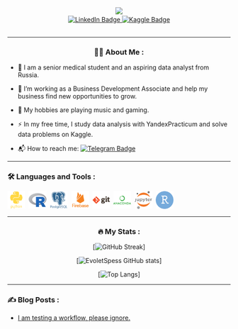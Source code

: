<div id="header" align="center">
  <img src="https://media.giphy.com/media/3TZgJXiwbdbLG/giphy.gif"/>
  <div id="badges">
    <a href="https://www.linkedin.com/in/fedaleser/">
      <img src="https://img.shields.io/badge/LinkedIn-blue?style=for-the-badge&logo=linkedin&logoColor=white" alt="LinkedIn Badge"/>
    </a>
    <a href="https://www.kaggle.com/tefvodo">
      <img src="https://img.shields.io/badge/Kaggle-blue?style=for-the-badge&logo=kaggle&logoColor=white" alt="Kaggle Badge"/>
    </a>
  </div>
  <img src="https://komarev.com/ghpvc/?username=EvoletSpess&style=flat-square&color=blue" alt=""/>
</div>

---
<div id="sub" align="center">
  
### :man_technologist: About Me :

</div>
  
- 💾 I am a senior medical student and an aspiring data analyst from Russia.
- 💼 I’m working as a Business Development Associate and help my business find new opportunities to grow.
- 🎹 My hobbies are playing music and gaming.
- ⚡ In my free time, I study data analysis with YandexPracticum and solve data problems on Kaggle.

- 📬 How to reach me: [![Telegram Badge](https://img.shields.io/badge/-@as_fedotov-blue?style=flat&logo=Telegram&logoColor=white)](https://t.me/as_fedotov)

---

### :hammer_and_wrench: Languages and Tools :
<div>
  <img src="https://github.com/devicons/devicon/blob/master/icons/python/python-plain-wordmark.svg" title="Python" alt="Python" width="40" height="40"/>&nbsp;
  <img src="https://github.com/devicons/devicon/blob/master/icons/r/r-original.svg" title="R" alt="R" width="40" height="40"/>&nbsp;
  <img src="https://github.com/devicons/devicon/blob/master/icons/postgresql/postgresql-plain-wordmark.svg" title="PostgreSQL"  alt="PostgreSQL" width="40" height="40"/>&nbsp;
  <img src="https://github.com/devicons/devicon/blob/master/icons/firebase/firebase-plain-wordmark.svg" title="Firebase" alt="Firebase" width="40" height="40"/>&nbsp;
  <img src="https://github.com/devicons/devicon/blob/master/icons/git/git-original-wordmark.svg" title="Git" **alt="Git" width="40" height="40"/>&nbsp;
  <img src="https://github.com/devicons/devicon/blob/master/icons/anaconda/anaconda-original-wordmark.svg" title="Anaconda" **alt="Anaconda" width="40" height="40"/>&nbsp;
  <img src="https://github.com/devicons/devicon/blob/master/icons/jupyter/jupyter-original-wordmark.svg" title="JuPyter" **alt="JuPyter" width="40" height="40"/>&nbsp;
  <img src="https://github.com/devicons/devicon/blob/master/icons/rstudio/rstudio-original.svg" title="Anaconda" **alt="Anaconda" width="40" height="40"/>
</div>

---
<div id="sub-2" align="center">

### :fire: My Stats :
[![GitHub Streak](https://streak-stats.demolab.com?user=EvoletSpess&theme=dark)]

[![EvoletSpess GitHub stats](https://github-readme-stats.vercel.app/api?username=EvoletSpess&show_icons=true&theme=dark)]
  
[![Top Langs](https://github-readme-stats.vercel.app/api/top-langs/?username=EvoletSpess&layout=compact&theme=dark)]

</div>

---

### :writing_hand: Blog Posts :
<!-- BLOG-POST-LIST:START -->
- [I am testing a workflow, please ignore.](https://dev.to/evoletspess/i-am-testing-a-workflow-please-ignore-3f4a)
<!-- BLOG-POST-LIST:END -->
